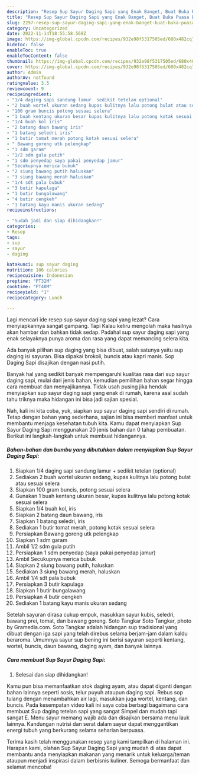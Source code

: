 ```yaml
---
description: "Resep Sup Sayur Daging Sapi yang Enak Banget, Buat Buka Puasa Bisa Manjain Lidah"
title: "Resep Sup Sayur Daging Sapi yang Enak Banget, Buat Buka Puasa Bisa Manjain Lidah"
slug: 2297-resep-sup-sayur-daging-sapi-yang-enak-banget-buat-buka-puasa-bisa-manjain-lidah
category: Uncategorized
date: 2022-11-14T18:55:58.569Z
image: https://img-global.cpcdn.com/recipes/932e98f5317505ed/680x482cq70/sup-sayur-daging-sapi-foto-resep-utama.jpg
hideToc: false
enableToc: true
enableTocContent: false
thumbnail: https://img-global.cpcdn.com/recipes/932e98f5317505ed/680x482cq70/sup-sayur-daging-sapi-foto-resep-utama.jpg
cover: https://img-global.cpcdn.com/recipes/932e98f5317505ed/680x482cq70/sup-sayur-daging-sapi-foto-resep-utama.jpg
author: Admin
authorAv: notfound
ratingvalue: 3.5
reviewcount: 9
recipeingredient:
- "1/4 daging sapi sandung lamur  sedikit tetelan optional"
- "2 buah wortel ukuran sedang kupas kulitnya lalu potong bulat atau sesuai selera"
- "100 gram buncis potong sesuai selera"
- "1 buah kentang ukuran besar kupas kulitnya lalu potong kotak sesuai selera"
- "1/4 buah kol iris"
- "2 batang daun bawang iris"
- "1 batang seledri iris"
- "1 butir tomat merah potong kotak sesuai selera"
- " Bawang goreng utk pelengkap"
- "1 sdm garam"
- "1/2 sdm gula putih"
- "1 sdm penyedap saya pakai penyedap jamur"
- "Secukupnya merica bubuk"
- "2 siung bawang putih haluskan"
- "3 siung bawang merah haluskan"
- "1/4 sdt pala bubuk"
- "3 butir kapulaga"
- "1 butir bungalawang"
- "4 butir cengkeh"
- "1 batang kayu manis ukuran sedang"
recipeinstructions:

- "Sudah jadi dan siap dihidangkan!"
categories:
- Resep
tags:
- sup
- sayur
- daging

katakunci: sup sayur daging 
nutrition: 106 calories
recipecuisine: Indonesian
preptime: "PT32M"
cooktime: "PT48M"
recipeyield: "1"
recipecategory: Lunch

---
```



Lagi mencari ide resep sup sayur daging sapi yang lezat? Cara menyiapkannya sangat gampang. Tapi Kalau keliru mengolah maka hasilnya akan hambar dan bahkan tidak sedap. Padahal sup sayur daging sapi yang enak selayaknya punya aroma dan rasa yang dapat memancing selera kita.


Ada banyak pilihan sup daging yang bisa dibuat, salah satunya yaitu sup daging isi sayuran. Bisa dipakai brokoli, buncis atau kapri manis. Sop Daging Sapi disajikan dengan nasi putih.

Banyak hal yang sedikit banyak mempengaruhi kualitas rasa dari sup sayur daging sapi, mulai dari jenis bahan, kemudian pemilihan bahan segar hingga cara membuat dan menyajikannya. Tidak usah pusing jika hendak menyiapkan sup sayur daging sapi yang enak di rumah, karena asal sudah tahu triknya maka hidangan ini bisa jadi sajian spesial.


Nah, kali ini kita coba, yuk, siapkan sup sayur daging sapi sendiri di rumah. Tetap dengan bahan yang sederhana, sajian ini bisa memberi manfaat untuk membantu menjaga kesehatan tubuh kita. Kamu dapat menyiapkan Sup Sayur Daging Sapi menggunakan 20 jenis bahan dan 0 tahap pembuatan. Berikut ini langkah-langkah untuk membuat hidangannya.

<!--inarticleads1-->

##### Bahan-bahan dan bumbu yang dibutuhkan dalam menyiapkan Sup Sayur Daging Sapi:

1. Siapkan 1/4 daging sapi sandung lamur + sedikit tetelan (optional)
1. Sediakan 2 buah wortel ukuran sedang, kupas kulitnya lalu potong bulat atau sesuai selera
1. Siapkan 100 gram buncis, potong sesuai selera
1. Gunakan 1 buah kentang ukuran besar, kupas kulitnya lalu potong kotak sesuai selera
1. Siapkan 1/4 buah kol, iris
1. Siapkan 2 batang daun bawang, iris
1. Siapkan 1 batang seledri, iris
1. Sediakan 1 butir tomat merah, potong kotak sesuai selera
1. Persiapkan  Bawang goreng utk pelengkap
1. Siapkan 1 sdm garam
1. Ambil 1/2 sdm gula putih
1. Persiapkan 1 sdm penyedap (saya pakai penyedap jamur)
1. Ambil Secukupnya merica bubuk
1. Siapkan 2 siung bawang putih, haluskan
1. Sediakan 3 siung bawang merah, haluskan
1. Ambil 1/4 sdt pala bubuk
1. Persiapkan 3 butir kapulaga
1. Siapkan 1 butir bungalawang
1. Persiapkan 4 butir cengkeh
1. Sediakan 1 batang kayu manis ukuran sedang


Setelah sayuran dirasa cukup empuk, masukkan sayur kubis, seledri, bawang prei, tomat, dan bawang goreng. Soto Tangkar Soto Tangkar, photo by Gramedia.com. Soto Tangkar adalah hidangan sup tradisional yang dibuat dengan iga sapi yang telah direbus selama berjam-jam dalam kaldu beraroma. Umumnya sayur sup bening ini berisi sayuran seperti kentang, wortel, buncis, daun bawang, daging ayam, dan banyak lainnya. 

<!--inarticleads2-->

##### Cara membuat Sup Sayur Daging Sapi:


1. Selesai dan siap dihidangkan!

Kamu pun bisa memanfaatkan stok daging ayam, atau dapat diganti dengan bahan lainnya seperti sosis, telur puyuh ataupun daging sapi. Rebus sop tulang dengan menambahkan air lagi, masukkan juga wortel, kentang, dan buncis. Pada kesempatan video kali ini saya coba berbagi bagaimana cara membuat Sup daging tetelan sapi yang sangat Simpel dan mudah tapi sangat E. Menu sayur memang wajib ada dan disajikan bersama menu lauk lainnya. Kandungan nutrisi dan serat dalam sayur dapat menggantikan energi tubuh yang berkurang selama seharian berpuasa. 

Terima kasih telah menggunakan resep yang kami tampilkan di halaman ini. Harapan kami, olahan Sup Sayur Daging Sapi yang mudah di atas dapat membantu anda menyiapkan makanan yang menarik untuk keluarga/teman ataupun menjadi inspirasi dalam berbisnis kuliner. Semoga bermanfaat dan selamat mencoba!
